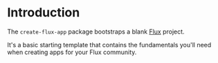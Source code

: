 # Introduction

The `create-flux-app` package bootstraps a blank [Flux](https://fluxsocial.io) project.

It's a basic starting template that contains the fundamentals you'll need when creating apps for your Flux community.
